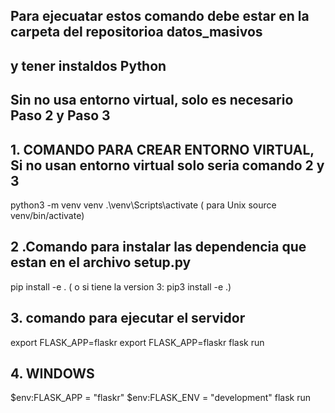 ## Para ejecuatar estos comando debe estar en la carpeta del repositorioa datos_masivos
## y tener instaldos Python

## Sin no usa entorno virtual, solo es necesario Paso 2 y Paso 3

## 1.  COMANDO PARA CREAR ENTORNO VIRTUAL, Si no usan entorno virtual solo seria comando 2 y 3
python3 -m venv venv
.\venv\Scripts\activate ( para Unix source venv/bin/activate)


## 2 .Comando para instalar las dependencia que estan en el archivo setup.py
pip install -e . ( o si tiene la version 3: pip3 install -e .)


## 3. comando para ejecutar el servidor 
export FLASK_APP=flaskr
export FLASK_APP=flaskr
flask run 

## 4. WINDOWS
$env:FLASK_APP = "flaskr"
$env:FLASK_ENV = "development"
flask run 



